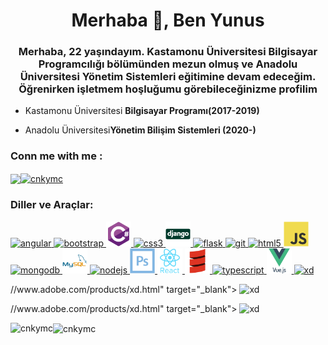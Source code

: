 
<h1 align="center">Merhaba 👋, Ben Yunus</h1>
<h3 align="center">Merhaba, 22 yaşındayım. Kastamonu Üniversitesi Bilgisayar Programcılığı bölümünden mezun olmuş ve Anadolu Üniversitesi Yönetim Sistemleri eğitimine devam edeceğim. Öğrenirken işletmem hoşluğumu görebileceğinizme profilim</h3>

- Kastamonu Üniversitesi **Bilgisayar Programı(2017-2019)**

- Anadolu Üniversitesi**Yönetim Bilişim Sistemleri (2020-)**

<h3 align="">Conn me with me :</h3>
<p align="left">
<a href="https://linkedin.com/in/yunuscankuyumcu" target="blank"><img align="center" src="https:// raw.githubusercontent.
<a href="https://instagram.com/cnkymc" target="boş"><img align="center" src="https://raw.githubusercontent.com/rahuldkjain/github-profile-readme-generator /master/src/images/icons/Social/instagram.svg" alt="cnkymc" height="30" width="40" /></a>
</p>

<h3 align="left">Diller ve Araçlar:</h3>
<p align="left"> <a href="https://angular.io" target="_blank"> <img src="https://angular.io/assets/images/logos/angular/angular. svg" alt="angular" width="40" height="40"/> </a> <a href="https://getbootstrap.com" target="_blank"> <img src="https:/ /raw.githubusercontent.com/devicons/devicon/master/icons/bootstrap/bootstrap-plain-wordmark.svg" alt="bootstrap" width="40" height="40"/> </a> <a href= "https://www.w3schools.com/cs/" target="_blank"> <img src="https://raw.githubusercontent.com/devicons/devicon/master/icons/csharp/csharp-original.svg " alt="csharp" width="40" height="40"/> </a> <a href="https://www.w3schools.com/css/" target="_blank"> <img src="https:/ /raw.githubusercontent.com/devicons/devicon/master/icons/css3/css3-original-wordmark.svg" alt="css3" width="40" height="40"/> </a> <a href= "https://www.djangoproject.com/" target="_blank"> <img src="https://raw.githubusercontent.com/devicons/devicon/master/icons/django/django-original.svg" alt ="django" width="40" height="40"/> </a> <a href="https://flask.palletsprojects.com/" target="_blank"> <img src="https://www.vectorlogo.zone/logos/pocoo_flask/pocoo_flask-icon.svg" alt="flask" width="40" height="40"/> </a> <a href="https://git- scm.com/" target="_blank"> <img src="https://www.vectorlogo.zone/logos/git-scm/git-scm-icon.svg" alt="git" width="40" height="40"/> </a> <a href="https://www.w3.org/html/" target="_blank"> <img src="https://raw.githubusercontent.com/ devicons/devicon/master/icons/html5/html5-orijinal-wordmark.svg" alt="html5" width="40" height="40"/> </a> <a href="https://developer. mozilla.org/en-US/docs/Web/JavaScript" target="_blank"> <img src="https://raw.githubusercontent.com/devicons/devicon/master/icons/javascript/javascript-original.svg" alt="javascript" width="40" height="40"/ > </a> <a href="https://www.mongodb.com/" target="_blank"> <img src="https://raw.githubusercontent.com/devicons/devicon/master/icons/ mongodb/mongodb-original-wordmark.svg" alt="mongodb" width="40" height="40"/> </a> <a href="https://www.mysql.com/" target=" _blank"> <img src="https://raw.githubusercontent.com/devicons/devicon/master/icons/mysql/mysql-original-wordmark.svg" alt="mysql" width="40" height="40 "/> </a> <a href="https://nodejs.org" target="_blank"> <img src="https://raw.githubusercontent.com/devicons/devicon/master/icons/nodejs/ nodejs-original-wordmark.svg" alt="nodejs" width="40" height="40"/> </a> <a href="https://www.photoshop.com/en" target="_blank "> <img src="https://raw.githubusercontent.com/devicons/devicon/master/icons/photoshop/photoshop-line.svg" alt="photoshop" width="40" height="40"/> </a> <a href="https://reactjs.org/" target="_blank"> <img src="https://raw.githubusercontent.com/devicons/devicon/master/icons/react/react-original-wordmark.svg" alt="react" width="40" height="40"/> </a> <a href="https:// www.scala-lang.org" target="_blank"> <img src="https://raw.githubusercontent.com/devicons/devicon/master/icons/scala/scala-original.svg" alt="scala" width="40" height="40"/> </a> <a href="https://www.typescriptlang.org/" target="_blank"> <img src="https://raw.githubusercontent .com/devicons/devicon/master/icons/typescript/typescript-original.svg" alt="typescript" width="40" height="40"/> </a> <a href="https://vuejs .org/" target="_blank"> <img src="https://raw.githubusercontent.com/devicons/devicon/master/icons/vuejs/vuejs-original-wordmark.svg" alt="vuejs" width=" 40" height="40"/> </a> <a href="https://www.adobe.com/products/xd.html" target="_blank"> <img src="https://cdn .worldvectorlogo.com/logos/adobe-xd.svg" alt="xd" width="40" height="40"/> </a> </p>//www.adobe.com/products/xd.html" target="_blank"> <img src="https://cdn.worldvectorlogo.com/logos/adobe-xd.svg" alt="xd" width= "40" yükseklik="40"/> </a> </p>//www.adobe.com/products/xd.html" target="_blank"> <img src="https://cdn.worldvectorlogo.com/logos/adobe-xd.svg" alt="xd" width= "40" yükseklik="40"/> </a> </p>

<p><img align="left" src="https://github-readme-stats.vercel.app/api/top-langs?username=cnkymc&show_icons=true&locale=tr&layout=compact" alt="cnkymc" /> </p>

<p> <img align="center" src="https://github-readme-stats.vercel.app/api?username=cnkymc&show_icons=true&locale=en" alt="cnkymc" /> </p>

